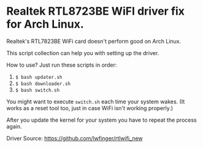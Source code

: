 # Realtek RTL8723BE WiFI driver fix for Arch Linux.

Realtek's RTL7823BE WiFi card doesn't perform good on Arch Linux.

This script collection can help you with setting up the driver.

How to use? Just run these scripts in order:

1.  ```$ bash updater.sh```
1.  ```$ bash downloader.sh```
1.  ```$ bash switch.sh```

You might want to execute ```switch.sh``` each time your system wakes. (It works as a reset tool too, just in case WiFi isn't working properly.)

After you update the kernel for your system you have to repeat the process again.

Driver Source: https://github.com/lwfinger/rtlwifi_new

